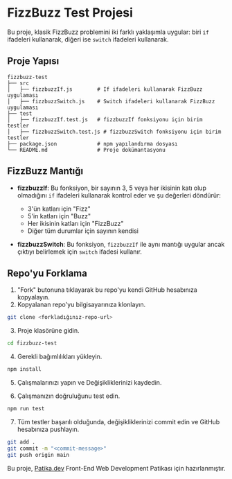 # FizzBuzz Test Projesi

Bu proje, klasik FizzBuzz problemini iki farklı yaklaşımla uygular: biri `if` ifadeleri kullanarak, diğeri ise `switch` ifadeleri kullanarak.

## Proje Yapısı

```
fizzbuzz-test
├── src
│   ├── fizzbuzzIf.js        # If ifadeleri kullanarak FizzBuzz uygulaması
│   ├── fizzbuzzSwitch.js    # Switch ifadeleri kullanarak FizzBuzz uygulaması
├── test
│   ├── fizzbuzzIf.test.js   # fizzbuzzIf fonksiyonu için birim testler
│   ├── fizzbuzzSwitch.test.js # fizzbuzzSwitch fonksiyonu için birim testler
├── package.json             # npm yapılandırma dosyası
└── README.md                # Proje dokümantasyonu
```

## FizzBuzz Mantığı

- **fizzbuzzIf**: Bu fonksiyon, bir sayının 3, 5 veya her ikisinin katı olup olmadığını `if` ifadeleri kullanarak kontrol eder ve şu değerleri döndürür:
  - 3'ün katları için "Fizz"
  - 5'in katları için "Buzz"
  - Her ikisinin katları için "FizzBuzz"
  - Diğer tüm durumlar için sayının kendisi

- **fizzbuzzSwitch**: Bu fonksiyon, `fizzbuzzIf` ile aynı mantığı uygular ancak çıktıyı belirlemek için `switch` ifadesi kullanır.

## Repo'yu Forklama

1. "Fork" butonuna tıklayarak bu repo'yu kendi GitHub hesabınıza kopyalayın.
2. Kopyalanan repo'yu bilgisayarınıza klonlayın.

```bash
git clone <forkladığınız-repo-url>
```

3. Proje klasörüne gidin.

```bash
cd fizzbuzz-test
```

4. Gerekli bağımlılıkları yükleyin.

```bash
npm install
```

5. Çalışmalarınızı yapın ve Değişikliklerinizi kaydedin.

6. Çalışmanızın doğruluğunu test edin.

```bash
npm run test
```

7. Tüm testler başarılı olduğunda, değişikliklerinizi commit edin ve GitHub hesabınıza pushlayın.

```bash
git add .
git commit -m "<commit-message>"
git push origin main
```

Bu proje, [Patika.dev](https://www.patika.dev) Front-End Web Development Patikası için hazırlanmıştır.
